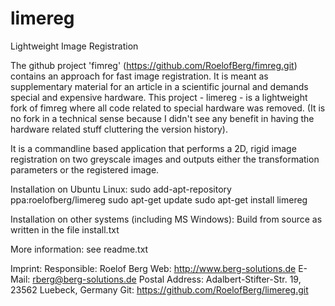 limereg
=======

Lightweight Image Registration

The github project 'fimreg' (https://github.com/RoelofBerg/fimreg.git) contains an approach for fast image registration. It is meant as supplementary material for an article in a scientific journal and demands special and expensive hardware. This project - limereg - is a lightweight fork of fimreg where all code related to special hardware was removed. (It is no fork in a technical sense because I didn't see any benefit in having the hardware related stuff cluttering the version history).

It is a commandline based application that performs a 2D, rigid image registration on two greyscale images and outputs either the transformation parameters or the registered image.

Installation on Ubuntu Linux:
sudo add-apt-repository ppa:roelofberg/limereg
sudo apt-get update
sudo apt-get install limereg

Installation on other systems (including MS Windows):
Build from source as written in the file install.txt

More information: see readme.txt

Imprint: Responsible: Roelof Berg Web: http://www.berg-solutions.de E-Mail: rberg@berg-solutions.de Postal Address: Adalbert-Stifter-Str. 19, 23562 Luebeck, Germany Git: https://github.com/RoelofBerg/limereg.git
